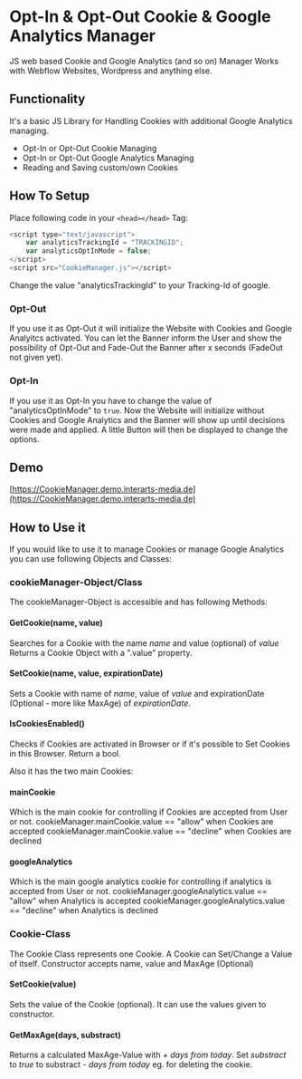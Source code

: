 # Opt-In & Opt-Out Cookie & Google Analytics Manager
JS web based Cookie and Google Analytics (and so on) Manager
Works with Webflow Websites, Wordpress and anything else.

## Functionality
It's a basic JS Library for Handling Cookies with additional Google Analytics managing.
* Opt-In or Opt-Out Cookie Managing
* Opt-In or Opt-Out Google Analytics Managing
* Reading and Saving custom/own Cookies

## How To Setup
Place following code in your `<head></head>` Tag:
```javascript
<script type="text/javascript">
    var analyticsTrackingId = "TRACKINGID";
    var analyticsOptInMode = false;
</script>
<script src="CookieManager.js"></script>
```

Change the value "analyticsTrackingId" to your Tracking-Id of google.

### Opt-Out
If you use it as Opt-Out it will initialize the Website with Cookies and Google Analyitcs activated. 
You can let the Banner inform the User and show the possibility of Opt-Out and Fade-Out the Banner after x seconds (FadeOut not given yet).

### Opt-In
If you use it as Opt-In you have to change the value of "analyticsOptInMode" to `true`.
Now the Website will initialize without Cookies and Google Analytics and the Banner will show up until decisions were made and applied.
A little Button will then be displayed to change the options.

## Demo
[https://CookieManager.demo.interarts-media.de](https://CookieManager.demo.interarts-media.de)

## How to Use it
If you would like to use it to manage Cookies or manage Google Analytics you can use following Objects and Classes:

### cookieManager-Object/Class
The cookieManager-Object is accessible and has following Methods:

#### GetCookie(name, value)
Searches for a Cookie with the name *name* and value (optional) of *value*
Returns a Cookie Object with a ".value" property.

#### SetCookie(name, value, expirationDate)
Sets a Cookie with name of *name*, value of *value* and expirationDate (Optional - more like MaxAge) of *expirationDate*.

#### IsCookiesEnabled()
Checks if Cookies are activated in Browser or if it's possible to Set Cookies in this Browser. Return a bool.

Also it has the two main Cookies:
#### mainCookie
Which is the main cookie for controlling if Cookies are accepted from User or not.
cookieManager.mainCookie.value == "allow" when Cookies are accepted
cookieManager.mainCookie.value == "decline" when Cookies are declined

#### googleAnalytics
Which is the main google analytics cookie for controlling if analytics is accepted from User or not.
cookieManager.googleAnalytics.value == "allow" when Analytics is accepted
cookieManager.googleAnalytics.value == "decline" when Analytics is declined

### Cookie-Class
The Cookie Class represents one Cookie. A Cookie can Set/Change a Value of itself.
Constructor accepts name, value and MaxAge (Optional)

#### SetCookie(value)
Sets the value of the Cookie (optional). It can use the values given to constructor.

#### GetMaxAge(days, substract)
Returns a calculated MaxAge-Value with *+ days from today*.
Set *substract* to *true* to substract *- days from today* eg. for deleting the cookie.
